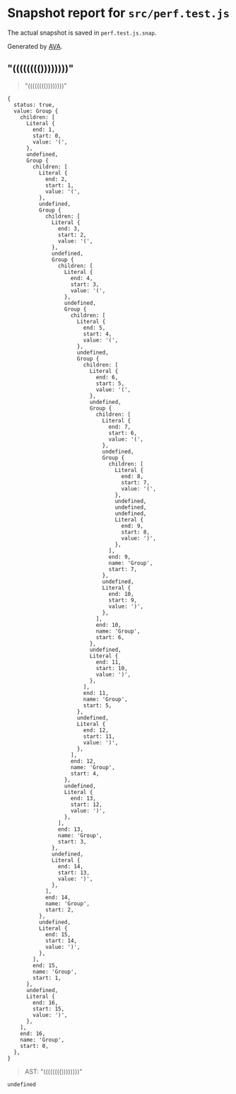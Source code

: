 # Snapshot report for `src/perf.test.js`

The actual snapshot is saved in `perf.test.js.snap`.

Generated by [AVA](https://avajs.dev).

## "(((((((())))))))"

> "(((((((())))))))"

    {
      status: true,
      value: Group {
        children: [
          Literal {
            end: 1,
            start: 0,
            value: '(',
          },
          undefined,
          Group {
            children: [
              Literal {
                end: 2,
                start: 1,
                value: '(',
              },
              undefined,
              Group {
                children: [
                  Literal {
                    end: 3,
                    start: 2,
                    value: '(',
                  },
                  undefined,
                  Group {
                    children: [
                      Literal {
                        end: 4,
                        start: 3,
                        value: '(',
                      },
                      undefined,
                      Group {
                        children: [
                          Literal {
                            end: 5,
                            start: 4,
                            value: '(',
                          },
                          undefined,
                          Group {
                            children: [
                              Literal {
                                end: 6,
                                start: 5,
                                value: '(',
                              },
                              undefined,
                              Group {
                                children: [
                                  Literal {
                                    end: 7,
                                    start: 6,
                                    value: '(',
                                  },
                                  undefined,
                                  Group {
                                    children: [
                                      Literal {
                                        end: 8,
                                        start: 7,
                                        value: '(',
                                      },
                                      undefined,
                                      undefined,
                                      undefined,
                                      Literal {
                                        end: 9,
                                        start: 8,
                                        value: ')',
                                      },
                                    ],
                                    end: 9,
                                    name: 'Group',
                                    start: 7,
                                  },
                                  undefined,
                                  Literal {
                                    end: 10,
                                    start: 9,
                                    value: ')',
                                  },
                                ],
                                end: 10,
                                name: 'Group',
                                start: 6,
                              },
                              undefined,
                              Literal {
                                end: 11,
                                start: 10,
                                value: ')',
                              },
                            ],
                            end: 11,
                            name: 'Group',
                            start: 5,
                          },
                          undefined,
                          Literal {
                            end: 12,
                            start: 11,
                            value: ')',
                          },
                        ],
                        end: 12,
                        name: 'Group',
                        start: 4,
                      },
                      undefined,
                      Literal {
                        end: 13,
                        start: 12,
                        value: ')',
                      },
                    ],
                    end: 13,
                    name: 'Group',
                    start: 3,
                  },
                  undefined,
                  Literal {
                    end: 14,
                    start: 13,
                    value: ')',
                  },
                ],
                end: 14,
                name: 'Group',
                start: 2,
              },
              undefined,
              Literal {
                end: 15,
                start: 14,
                value: ')',
              },
            ],
            end: 15,
            name: 'Group',
            start: 1,
          },
          undefined,
          Literal {
            end: 16,
            start: 15,
            value: ')',
          },
        ],
        end: 16,
        name: 'Group',
        start: 0,
      },
    }

> AST: "(((((((())))))))"

    undefined
